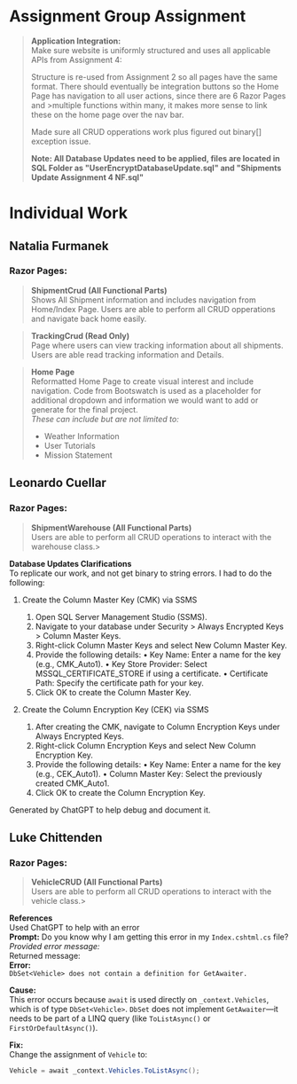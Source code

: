 # Assignment Group Assignment
><strong> Application Integration:</strong>
><br> Make sure website is uniformly structured and uses all applicable APIs from Assignment 4: 
><p> Structure is re-used from Assignment 2 so all pages have the same format. There should eventually be integration buttons so the Home Page has navigation to all user actions, since there are 6 Razor Pages and >multiple functions within many, it makes more sense to link these on the home page over the nav bar. </p>
><p>Made sure all CRUD opperations work plus figured out binary[] exception issue.</p>
><strong> Note: All Database Updates need to be applied, files are located in SQL Folder as "UserEncryptDatabaseUpdate.sql" and "Shipments Update Assignment 4 NF.sql"</strong>

# Individual Work
## Natalia Furmanek 
### Razor Pages: 
><strong> ShipmentCrud (All Functional Parts) </strong> </br>
>Shows All Shipment information and includes navigation from Home/Index Page. Users are able to perform all CRUD opperations and navigate back home easily.

><p> <strong> TrackingCrud (Read Only) </strong> <br>
>Page where users can view tracking information about all shipments. Users are able read tracking information and Details. </p> 

><p> <strong> Home Page </strong> <br>
>Reformatted Home Page to create visual interest and include navigation.
>Code from Bootswatch is used as a placeholder for additional dropdown and information we would want to add or generate for the final project.
><br> <em> These can include but are not limited to: </em> </br>
>  
> - Weather Information
> - User Tutorials
> - Mission Statement
   
</p>

## Leonardo Cuellar
### Razor Pages:
><strong> ShipmentWarehouse (All Functional Parts) </strong> </br>
>Users are able to perform all CRUD operations to interact with the warehouse class.>
></br>

**Database Updates Clarifications** </br>
To replicate our work, and not get binary to string errors. I had to do the following: 
1. Create the Column Master Key (CMK) via SSMS

	1.	Open SQL Server Management Studio (SSMS).
	2.	Navigate to your database under Security > Always Encrypted Keys > Column Master Keys.
	3.	Right-click Column Master Keys and select New Column Master Key.
	4.	Provide the following details:
	•	Key Name: Enter a name for the key (e.g., CMK_Auto1).
	•	Key Store Provider: Select MSSQL_CERTIFICATE_STORE if using a certificate.
	•	Certificate Path: Specify the certificate path for your key.
	5.	Click OK to create the Column Master Key.

2. Create the Column Encryption Key (CEK) via SSMS

	1.	After creating the CMK, navigate to Column Encryption Keys under Always Encrypted Keys.
	2.	Right-click Column Encryption Keys and select New Column Encryption Key.
	3.	Provide the following details:
	•	Key Name: Enter a name for the key (e.g., CEK_Auto1).
	•	Column Master Key: Select the previously created CMK_Auto1.
	4.	Click OK to create the Column Encryption Key.

Generated by ChatGPT to help debug and document it. 
## Luke Chittenden
### Razor Pages:
><strong> VehicleCRUD (All Functional Parts) </strong> </br>
>Users are able to perform all CRUD operations to interact with the vehicle class.>
></br>

**References** </br>
Used ChatGPT to help with an error  
**Prompt:** Do you know why I am getting this error in my `Index.cshtml.cs` file?  
*Provided error message:*  
Returned message:  
**Error:**  
`DbSet<Vehicle> does not contain a definition for GetAwaiter.`

**Cause:**  
This error occurs because `await` is used directly on `_context.Vehicles`, which is of type `DbSet<Vehicle>`. `DbSet` does not implement `GetAwaiter`—it needs to be part of a LINQ query (like `ToListAsync()` or `FirstOrDefaultAsync()`).

**Fix:**  
Change the assignment of `Vehicle` to:

```csharp
Vehicle = await _context.Vehicles.ToListAsync();
